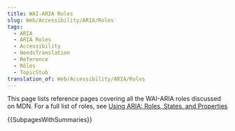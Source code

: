 ```yaml
---
title: WAI-ARIA Roles
slug: Web/Accessibility/ARIA/Roles
tags:
  - ARIA
  - ARIA Roles
  - Accessibility
  - NeedsTranslation
  - Reference
  - Rôles
  - TopicStub
translation_of: Web/Accessibility/ARIA/Roles
---
```

This page lists reference pages covering all the WAI-ARIA roles discussed on MDN. For a full list of roles, see [Using ARIA: Roles, States, and Properties](/ru/docs/Web/Accessibility/ARIA/ARIA_Techniques)

{{SubpagesWithSummaries}}
